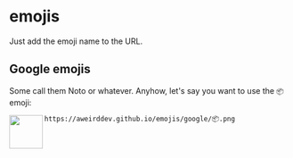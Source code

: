 # emojis
Just add the emoji name to the URL.

## Google emojis
Some call them Noto or whatever. Anyhow, let's say you want to use the `📦` emoji:

<img src="https://aweirddev.github.io/emojis/google/📦.png" align="left" width="60" />

```markdown
https://aweirddev.github.io/emojis/google/📦.png
```
